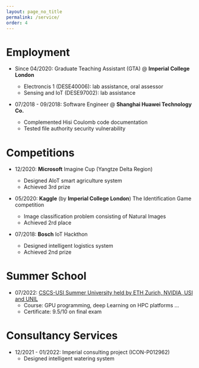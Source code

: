```yaml
---
layout: page_no_title
permalink: /service/
order: 4
---
```


# Employment
* Since 04/2020: Graduate Teaching Assistant (GTA) @ **Imperial College London**
	- Electroncis 1 (DESE40006): lab assistance, oral assessor
	- Sensing and IoT (DESE97002): lab assistance

* 07/2018 - 09/2018: Software Engineer @ **Shanghai Huawei Technology Co.** 
	-  Complemented Hisi Coulomb code documentation
	-  Tested file authority security vulnerability

# Competitions
* 12/2020: **Microsoft** Imagine Cup (Yangtze Delta Region)
	- Designed AIoT smart agriculture system
	- Achieved 3rd prize
	
* 05/2020: **Kaggle** (by **Imperial College London**) The Identification Game competition
	- Image classification problem consisting of Natural Images
	- Achieved 2rd place

* 07/2018: **Bosch** IoT Hackthon  
	- Designed intelligent logistics system
	- Achieved 2nd prize

# Summer School
* 07/2022: [CSCS-USI Summer University held by ETH Zurich, NVIDIA, USI and UNIL](https://www.cscs.ch/events/upcoming-events/event-detail/summer-university-2022-on-effective-high-performance-computing-and-data-analytics/)
	- Course: GPU programming, deep Learning on HPC platforms ...
	- Certificate: 9.5/10 on final exam

# Consultancy Services
* 12/2021 - 01/2022: Imperial consulting project (ICON-P012962)  
	- Designed intelligent watering system
